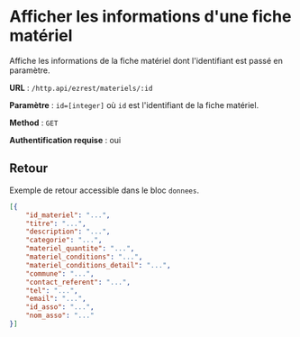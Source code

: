 # Afficher les informations d'une fiche matériel

Affiche les informations de la fiche matériel dont l'identifiant est passé en paramètre.

**URL** : `/http.api/ezrest/materiels/:id`

**Paramètre** : `id=[integer]` où `id` est l'identifiant de la fiche matériel.

**Method** : `GET`

**Authentification requise** : oui

## Retour

Exemple de retour accessible dans le bloc `donnees`.

```json
[{
	"id_materiel": "...",
	"titre": "...",
	"description": "...",
	"categorie": "...",
	"materiel_quantite": "...",
	"materiel_conditions": "...",
	"materiel_conditions_detail": "...",
	"commune": "...",
	"contact_referent": "...",
	"tel": "...",
	"email": "...",
	"id_asso": "...",
	"nom_asso": "..."
}]
```
